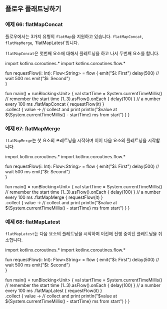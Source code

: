 ## 플로우 플래트닝하기

### 예제 66: flatMapConcat

플로우에서는 3가지 유형의 `flatMap`을 지원하고 있습니다. `flatMapConcat`, `flatMapMerge`, 'flatMapLatest`입니다.

`flatMapConcat`은 첫번째 요소에 대해서 플레트닝을 하고 나서 두번째 요소를 합니다.

<div class="kotlin-playground" >
import kotlinx.coroutines.*
import kotlinx.coroutines.flow.*

fun requestFlow(i: Int): Flow&lt;String&gt; = flow {
    emit("$i: First") 
    delay(500) // wait 500 ms
    emit("$i: Second")    
}

fun main() = runBlocking&lt;Unit&gt; { 
    val startTime = System.currentTimeMillis() // remember the start time 
    (1..3).asFlow().onEach { delay(100) } // a number every 100 ms 
        .flatMapConcat {
            requestFlow(it)
        }                                                                           
        .collect { value -> // collect and print 
            println("$value at ${System.currentTimeMillis() - startTime} ms from start") 
        } 
}
</div>

### 예제 67: flatMapMerge

`flatMapMerge`는 첫 요소의 프레트닝을 시작하며 이어 다음 요소의 플레트닝을 시작합니다.

<div class="kotlin-playground" >
import kotlinx.coroutines.*
import kotlinx.coroutines.flow.*

fun requestFlow(i: Int): Flow&lt;String&gt; = flow {
    emit("$i: First") 
    delay(500) // wait 500 ms
    emit("$i: Second")    
}

fun main() = runBlocking&lt;Unit&gt; { 
    val startTime = System.currentTimeMillis() // remember the start time 
    (1..3).asFlow().onEach { delay(100) } // a number every 100 ms 
        .flatMapMerge {
             requestFlow(it) 
        }                                                                           
        .collect { value -> // collect and print 
            println("$value at ${System.currentTimeMillis() - startTime} ms from start") 
        } 
}
</div>

### 예제 68: flatMapLatest

`flatMapLatest`는 다음 요소의 플레트닝을 시작하며 이전에 진행 중이던 플레트닝을 취소합니다.

<div class="kotlin-playground" >
import kotlinx.coroutines.*
import kotlinx.coroutines.flow.*

fun requestFlow(i: Int): Flow&lt;String&gt; = flow {
    emit("$i: First") 
    delay(500) // wait 500 ms
    emit("$i: Second")    
}

fun main() = runBlocking&lt;Unit&gt; { 
    val startTime = System.currentTimeMillis() // remember the start time 
    (1..3).asFlow().onEach { delay(100) } // a number every 100 ms 
        .flatMapLatest {
            requestFlow(it) 
        }                                                                           
        .collect { value -> // collect and print 
            println("$value at ${System.currentTimeMillis() - startTime} ms from start") 
        } 
}
</div>